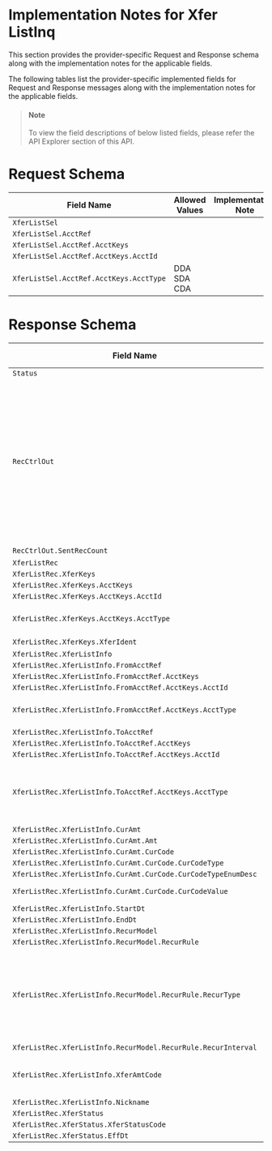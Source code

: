 # Implementation Notes for Xfer ListInq
This section provides the provider-specific Request and Response schema along with the implementation notes for the applicable fields.
<!-- 
type: tab 
titles: Premier, 
-->


The following tables list the provider-specific implemented fields for Request and Response messages along with the implementation notes for the applicable fields. 


<!-- theme: info -->
> #### Note
> 
> To view the field descriptions of below listed fields, please refer the API Explorer section of this API.


# Request Schema
|Field Name|Allowed Values|Implementation Note|
|----|----|----|
|`XferListSel`|||
|`XferListSel.AcctRef`|||
|`XferListSel.AcctRef.AcctKeys`|||
|`XferListSel.AcctRef.AcctKeys.AcctId`|||
|`XferListSel.AcctRef.AcctKeys.AcctType`|DDA<br>SDA<br>CDA||
# Response Schema
|Field Name|Allowed Values|Implementation Note|
|----|----|----|
|`Status`|||
|`RecCtrlOut`||Service Provider does not support record control for transfer list inquiry. Up to 999 transfer records can be returned in the response. All transfer addendas available on the account will be returned in the response.|
|`RecCtrlOut.SentRecCount`|1-999||
|`XferListRec`|||
|`XferListRec.XferKeys`|||
|`XferListRec.XferKeys.AcctKeys`|||
|`XferListRec.XferKeys.AcctKeys.AcctId`|||
|`XferListRec.XferKeys.AcctKeys.AcctType`|DDA<br>SDA<br>CDA||
|`XferListRec.XferKeys.XferIdent`|1-999||
|`XferListRec.XferListInfo`|||
|`XferListRec.XferListInfo.FromAcctRef`|||
|`XferListRec.XferListInfo.FromAcctRef.AcctKeys`|||
|`XferListRec.XferListInfo.FromAcctRef.AcctKeys.AcctId`|||
|`XferListRec.XferListInfo.FromAcctRef.AcctKeys.AcctType`|DDA<br>SDA<br>CDA||
|`XferListRec.XferListInfo.ToAcctRef`|||
|`XferListRec.XferListInfo.ToAcctRef.AcctKeys`|||
|`XferListRec.XferListInfo.ToAcctRef.AcctKeys.AcctId`|||
|`XferListRec.XferListInfo.ToAcctRef.AcctKeys.AcctType`|DDA<br>SDA<br>EXT<br>LOAN<br>SDB<br>GLA<br>||
|`XferListRec.XferListInfo.CurAmt`|||
|`XferListRec.XferListInfo.CurAmt.Amt`|||
|`XferListRec.XferListInfo.CurAmt.CurCode`|||
|`XferListRec.XferListInfo.CurAmt.CurCode.CurCodeType`|||
|`XferListRec.XferListInfo.CurAmt.CurCode.CurCodeTypeEnumDesc`|||
|`XferListRec.XferListInfo.CurAmt.CurCode.CurCodeValue`|Premier supports USD only.||
|`XferListRec.XferListInfo.StartDt`|||
|`XferListRec.XferListInfo.EndDt`|||
|`XferListRec.XferListInfo.RecurModel`|||
|`XferListRec.XferListInfo.RecurModel.RecurRule`|||
|`XferListRec.XferListInfo.RecurModel.RecurRule.RecurType`|Cycle<br>Monthly<br>Quarterly<br>Yearly<br>Weekly<br>TwiceMonthly<br>Once <br>InterestCycle<br>Maturity||
|`XferListRec.XferListInfo.RecurModel.RecurRule.RecurInterval`|||
|`XferListRec.XferListInfo.XferAmtCode`|Fixed<br>Variable<br>IntPlusDistribution<br>BalanceMinusDistribution||
|`XferListRec.XferListInfo.Nickname`|||
|`XferListRec.XferStatus`|||
|`XferListRec.XferStatus.XferStatusCode`|||
|`XferListRec.XferStatus.EffDt`|||
<!-- type: tab-end -->
